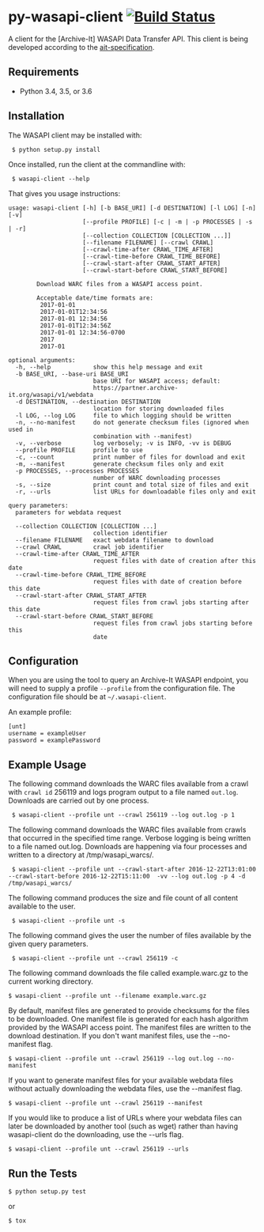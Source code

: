 # py-wasapi-client [![Build Status](https://travis-ci.org/unt-libraries/py-wasapi-client.svg)](https://travis-ci.org/unt-libraries/py-wasapi-client)
A client for the [Archive-It] WASAPI Data Transfer API. This client
is being developed according to the [ait-specification](https://github.com/WASAPI-Community/data-transfer-apis/tree/master/ait-specification).

## Requirements

* Python 3.4, 3.5, or 3.6

## Installation

The WASAPI client may be installed with:

```
 $ python setup.py install
```

Once installed, run the client at the commandline with:

```
 $ wasapi-client --help
```

That gives you usage instructions:

```
usage: wasapi-client [-h] [-b BASE_URI] [-d DESTINATION] [-l LOG] [-n] [-v]
                     [--profile PROFILE] [-c | -m | -p PROCESSES | -s | -r]
                     [--collection COLLECTION [COLLECTION ...]]
                     [--filename FILENAME] [--crawl CRAWL]
                     [--crawl-time-after CRAWL_TIME_AFTER]
                     [--crawl-time-before CRAWL_TIME_BEFORE]
                     [--crawl-start-after CRAWL_START_AFTER]
                     [--crawl-start-before CRAWL_START_BEFORE]

        Download WARC files from a WASAPI access point.

        Acceptable date/time formats are:
         2017-01-01
         2017-01-01T12:34:56
         2017-01-01 12:34:56
         2017-01-01T12:34:56Z
         2017-01-01 12:34:56-0700
         2017
         2017-01

optional arguments:
  -h, --help            show this help message and exit
  -b BASE_URI, --base-uri BASE_URI
                        base URI for WASAPI access; default:
                        https://partner.archive-it.org/wasapi/v1/webdata
  -d DESTINATION, --destination DESTINATION
                        location for storing downloaded files
  -l LOG, --log LOG     file to which logging should be written
  -n, --no-manifest     do not generate checksum files (ignored when used in
                        combination with --manifest)
  -v, --verbose         log verbosely; -v is INFO, -vv is DEBUG
  --profile PROFILE     profile to use
  -c, --count           print number of files for download and exit
  -m, --manifest        generate checksum files only and exit
  -p PROCESSES, --processes PROCESSES
                        number of WARC downloading processes
  -s, --size            print count and total size of files and exit
  -r, --urls            list URLs for downloadable files only and exit

query parameters:
  parameters for webdata request

  --collection COLLECTION [COLLECTION ...]
                        collection identifier
  --filename FILENAME   exact webdata filename to download
  --crawl CRAWL         crawl job identifier
  --crawl-time-after CRAWL_TIME_AFTER
                        request files with date of creation after this date
  --crawl-time-before CRAWL_TIME_BEFORE
                        request files with date of creation before this date
  --crawl-start-after CRAWL_START_AFTER
                        request files from crawl jobs starting after this date
  --crawl-start-before CRAWL_START_BEFORE
                        request files from crawl jobs starting before this
                        date
```

## Configuration

When you are using the tool to query an Archive-It WASAPI endpoint,
you will need to supply a profile `--profile` from the configuration
file. The configuration file should be at `~/.wasapi-client`.

An example profile:

```
[unt]
username = exampleUser
password = examplePassword
```

## Example Usage

The following command downloads the WARC files available from a crawl
with `crawl id` 256119 and logs program output to a file named
`out.log`. Downloads are carried out by one process.

```
 $ wasapi-client --profile unt --crawl 256119 --log out.log -p 1
```

The following command downloads the WARC files available from crawls
that occurred in the specified time range. Verbose logging is being
written to a file named out.log. Downloads are happening via four
processes and written to a directory at /tmp/wasapi_warcs/.

```
 $ wasapi-client --profile unt --crawl-start-after 2016-12-22T13:01:00 --crawl-start-before 2016-12-22T15:11:00  -vv --log out.log -p 4 -d /tmp/wasapi_warcs/

```

The following command produces the size and file count of all content
available to the user.

```
 $ wasapi-client --profile unt -s 
```

The following command gives the user the number of files available by
the given query parameters.

```
 $ wasapi-client --profile unt --crawl 256119 -c 
```

The following command downloads the file called example.warc.gz to
the current working directory.

```
$ wasapi-client --profile unt --filename example.warc.gz
```

By default, manifest files are generated to provide checksums for the
files to be downloaded. One manifest file is generated for each hash algorithm
provided by the WASAPI access point. The manifest files are written to the
download destination. If you don't want manifest files, use the --no-manifest
flag.

```
$ wasapi-client --profile unt --crawl 256119 --log out.log --no-manifest
```

If you want to generate manifest files for your available webdata files
without actually downloading the webdata files, use the --manifest flag.

```
$ wasapi-client --profile unt --crawl 256119 --manifest
```

If you would like to produce a list of URLs where your webdata files can
later be downloaded by another tool (such as wget) rather than having
wasapi-client do the downloading, use the --urls flag.

```
$ wasapi-client --profile unt --crawl 256119 --urls
```

## Run the Tests

```
$ python setup.py test
```

or

```
$ tox
```
